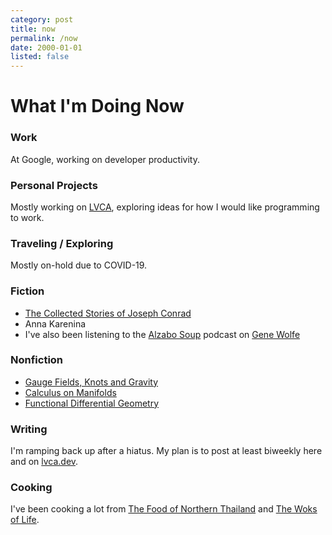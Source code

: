 ```yaml
---
category: post
title: now
permalink: /now
date: 2000-01-01
listed: false
---
```

# What I'm Doing Now

### Work

At Google, working on developer productivity.

### Personal Projects

Mostly working on [LVCA](https://lvca.dev), exploring ideas for how I would like programming to work.

### Traveling / Exploring

Mostly on-hold due to COVID-19.

### Fiction

  - [The Collected Stories of Joseph Conrad](https://www.amazon.com/Collected-Stories-Joseph-Conrad/dp/0880014644/)
  - Anna Karenina
  - I've also been listening to the [Alzabo Soup](https://alzabosoup.libsyn.com/) podcast on [Gene Wolfe](https://www.newyorker.com/books/page-turner/sci-fis-difficult-genius)

### Nonfiction

  - [Gauge Fields, Knots and Gravity](https://www.amazon.com/GAUGE-FIELDS-KNOTS-GRAVITY-Everything/dp/9810220340/)
  - [Calculus on Manifolds](https://www.amazon.com/Calculus-Manifolds-Approach-Classical-Theorems/dp/0805390219)
  - [Functional Differential Geometry](https://mitpress.mit.edu/books/functional-differential-geometry)

### Writing

I'm ramping back up after a hiatus. My plan is to post at least biweekly here and on [lvca.dev](https://lvca.dev/).

### Cooking

I've been cooking a lot from [The Food of Northern Thailand](https://www.austinbushphotography.com/the-food-of-northern-thailand) and [The Woks of Life](https://thewoksoflife.com/).

